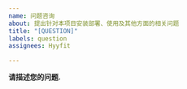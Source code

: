 ```yaml
---
name: 问题咨询
about: 提出针对本项目安装部署、使用及其他方面的相关问题
title: "[QUESTION]"
labels: question
assignees: Hyyfit

---
```


**请描述您的问题.**
